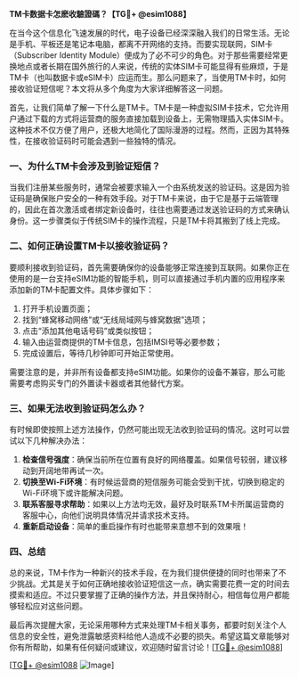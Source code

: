 **TM卡数据卡怎麽收驗證碼？【TG💪+ @esim1088】**

在当今这个信息化飞速发展的时代，电子设备已经深深融入我们的日常生活。无论是手机、平板还是笔记本电脑，都离不开网络的支持。而要实现联网，SIM卡（Subscriber Identity Module）便成为了必不可少的角色。对于那些需要经常更换地点或者长期在国外旅行的人来说，传统的实体SIM卡可能显得有些麻烦，于是TM卡（也叫数据卡或eSIM卡）应运而生。那么问题来了，当使用TM卡时，如何接收验证短信呢？本文将从多个角度为大家详细解答这一问题。

首先，让我们简单了解一下什么是TM卡。TM卡是一种虚拟SIM卡技术，它允许用户通过下载的方式将运营商的服务直接加载到设备上，无需物理插入实体SIM卡。这种技术不仅方便了用户，还极大地简化了国际漫游的过程。然而，正因为其特殊性，在接收验证码时可能会遇到一些独特的情况。

### 一、为什么TM卡会涉及到验证短信？

当我们注册某些服务时，通常会被要求输入一个由系统发送的验证码。这是因为验证码是确保账户安全的一种有效手段。对于TM卡来说，由于它是基于云端管理的，因此在首次激活或者绑定新设备时，往往也需要通过发送验证码的方式来确认身份。这一步骤类似于传统SIM卡的操作流程，只是TM卡将其搬到了线上完成。

### 二、如何正确设置TM卡以接收验证码？

要顺利接收到验证码，首先需要确保你的设备能够正常连接到互联网。如果你正在使用的是一台支持eSIM功能的智能手机，则可以直接通过手机内置的应用程序来添加新的TM卡配置文件。具体步骤如下：

1. 打开手机设置页面；
2. 找到“蜂窝移动网络”或“无线局域网与蜂窝数据”选项；
3. 点击“添加其他电话号码”或类似按钮；
4. 输入由运营商提供的TM卡信息，包括IMSI号等必要参数；
5. 完成设置后，等待几秒钟即可开始正常使用。

需要注意的是，并非所有设备都支持eSIM功能。如果你的设备不兼容，那么可能需要考虑购买专门的外置读卡器或者其他替代方案。

### 三、如果无法收到验证码怎么办？

有时候即使按照上述方法操作，仍然可能出现无法收到验证码的情况。这时可以尝试以下几种解决办法：

1. **检查信号强度**：确保当前所在位置有良好的网络覆盖。如果信号较弱，建议移动到开阔地带再试一次。
2. **切换至Wi-Fi环境**：有时候运营商的短信服务可能会受到干扰，切换到稳定的Wi-Fi环境下或许能解决问题。
3. **联系客服寻求帮助**：如果以上方法均无效，最好及时联系TM卡所属运营商的客服中心，向他们说明具体情况并请求技术支持。
4. **重新启动设备**：简单的重启操作有时也能带来意想不到的效果哦！

### 四、总结

总的来说，TM卡作为一种新兴的技术手段，在为我们提供便捷的同时也带来了不少挑战。尤其是关于如何正确地接收验证短信这一点，确实需要花费一定的时间去摸索和适应。不过只要掌握了正确的操作方法，并且保持耐心，相信每位用户都能够轻松应对这些问题。

最后再次提醒大家，无论采用哪种方式来处理TM卡相关事务，都要时刻关注个人信息的安全性，避免泄露敏感资料给他人造成不必要的损失。希望这篇文章能够对你有所帮助，如果有任何疑问或建议，欢迎随时留言讨论！[[TG💪+ @esim1088](https://t.me/s/esim1088)]

[[TG💪+ @esim1088](https://t.me/s/esim1088) ![Image](https://i.postimg.cc/4NQfJmqS/Snipaste-2025-05-13-00-14-12.png)]